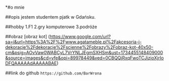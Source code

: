 *#o mnie

##opis jestem studentem pjatk w Gdańsku.

##hobby 1.F1 2.gry komputerowe 3.podróże

##obraz [obraz kot] (https://www.google.com/url?sa=i&url=https%3A%2F%2Fwww.agatameble.pl%2Fakcesoria-i-dekoracje%2Fdekoracje%2Fscienne%2Fobrazy%2Fobraz-kot-40x50-cm&psig=AOvVaw0WABCyL7VrYNLJEgmSXHSm&ust=1734455148409000&source=images&cd=vfe&opi=89978449&ved=0CBQQjRxqFwoTCJizjoXjrIoDFQAAAAAdAAAAABAE)

##link do github `https://github.com/BarWrona`
